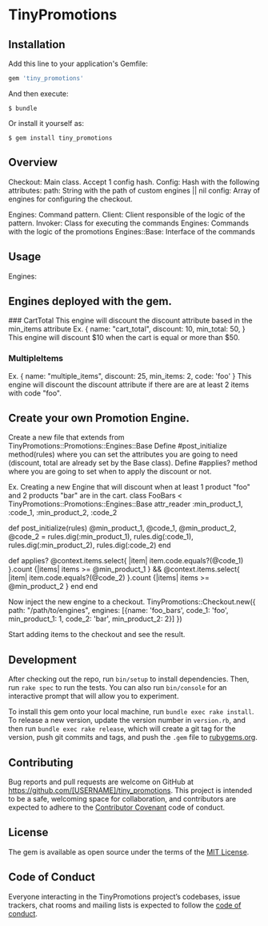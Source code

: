 # TinyPromotions

## Installation

Add this line to your application's Gemfile:

```ruby
gem 'tiny_promotions'
```

And then execute:

    $ bundle

Or install it yourself as:

    $ gem install tiny_promotions

## Overview
Checkout: Main class.
Accept 1 config hash.
Config: Hash with the following attributes:
path: String with the path of custom engines || nil
config: Array of engines for configuring the checkout.

Engines:
Command pattern.
Client: Client responsible of the logic of the pattern.
Invoker: Class for executing the commands
Engines: Commands with the logic of the promotions
Engines::Base: Interface of the commands



## Usage



Engines:
## Engines deployed with the gem.

### CartTotal
This engine will discount the discount attribute based in the min_items attribute
Ex.
{
  name: "cart_total",
  discount: 10,
  min_total: 50,
}
This engine will discount $10 when the cart is equal or more than $50.

### MultipleItems
Ex.
{
  name: "multiple_items",
  discount: 25,
  min_items: 2,
  code: 'foo'
}
This engine will discount the discount attribute if there are are at least 2 items with code "foo".

## Create your own Promotion Engine.
Create a new file that extends from TinyPromotions::Promotions::Engines::Base
Define #post_initialize method(rules) where you can set the attributes you are going to need (discount, total are already set by the Base class).
Define #applies? method where you are going to set when to apply the discount or not.

Ex. Creating a new Engine that will discount when at least 1 product "foo" and 2 products "bar" are in the cart.
class FooBars < TinyPromotions::Promotions::Engines::Base
  attr_reader :min_product_1, :code_1, :min_product_2, :code_2

  def post_initialize(rules)
    @min_product_1, @code_1, @min_product_2, @code_2 = rules.dig(:min_product_1),
         rules.dig(:code_1), rules.dig(:min_product_2), rules.dig(:code_2)
  end

  def applies?
    @context.items.select{ |item| item.code.equals?(@code_1) }.count {|items| items >= @min_product_1 } && @context.items.select{ |item| item.code.equals?(@code_2) }.count {|items| items >= @min_product_2 }
  end
end

Now inject the new engine to a checkout.
TinyPromotions::Checkout.new({
  path: "/path/to/engines",
  engines: [{name: 'foo_bars', code_1: 'foo', min_product_1: 1, code_2: 'bar', min_product_2: 2}]
})

Start adding items to the checkout and see the result.

## Development

After checking out the repo, run `bin/setup` to install dependencies. Then, run `rake spec` to run the tests. You can also run `bin/console` for an interactive prompt that will allow you to experiment.

To install this gem onto your local machine, run `bundle exec rake install`. To release a new version, update the version number in `version.rb`, and then run `bundle exec rake release`, which will create a git tag for the version, push git commits and tags, and push the `.gem` file to [rubygems.org](https://rubygems.org).

## Contributing

Bug reports and pull requests are welcome on GitHub at https://github.com/[USERNAME]/tiny_promotions. This project is intended to be a safe, welcoming space for collaboration, and contributors are expected to adhere to the [Contributor Covenant](http://contributor-covenant.org) code of conduct.

## License

The gem is available as open source under the terms of the [MIT License](https://opensource.org/licenses/MIT).

## Code of Conduct

Everyone interacting in the TinyPromotions project’s codebases, issue trackers, chat rooms and mailing lists is expected to follow the [code of conduct](https://github.com/[USERNAME]/tiny_promotions/blob/master/CODE_OF_CONDUCT.md).
